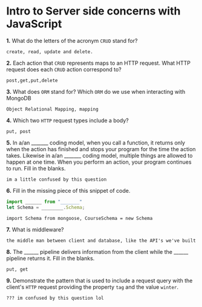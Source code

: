 # Intro to Server side concerns with JavaScript

**1.** What do the letters of the acronym `CRUD` stand for?
<!-- enter you answer in the space below -->
```
create, read, update and delete.
```
**2.** Each action that `CRUD` represents maps to an HTTP request. What HTTP request does each `CRUD` action correspond to?
<!-- enter you answer in the space below -->
```
post,get,put,delete
```
**3.** What does `ORM` stand for? Which `ORM` do we use when interacting with MongoDB
<!-- enter you answer in the space below -->
```
Object Relational Mapping, mapping
```
**4.** Which two `HTTP` request types include a body?
<!-- enter you answer in the space below -->
```
put, post
```
**5.** In a/an _______ coding model, when you call a function, it returns only when the action has finished and stops your program for the time the action takes. Likewise in a/an _______ coding model, multiple things are allowed to happen at one time. When you perform an action, your program continues to run.  Fill in the blanks.
<!-- enter you answer in the space below -->
```
im a little confused by this question 
```

**6.** Fill in the missing piece of this snippet of code.
```js
import ______ from "_______"
let Schema = ________.Schema;
```
<!-- enter you answer in the space below -->
```
import Schema from mongoose, CourseSchema = new Schema
```
**7.** What is middleware?
<!-- enter you answer in the space below -->
```
the middle man between client and database, like the API's we've built
```
**8.** The ______ pipeline delivers information from the client while the ______ pipeline returns it. Fill in the blanks. 
<!-- enter you answer in the space below -->
```
put, get
```
**9.** 
Demonstrate the pattern that is used to include a request query with the client's `HTTP` request providing the property `tag` and the value `winter`.
<!-- enter you answer in the space below -->
```
??? im confused by this question lol
```